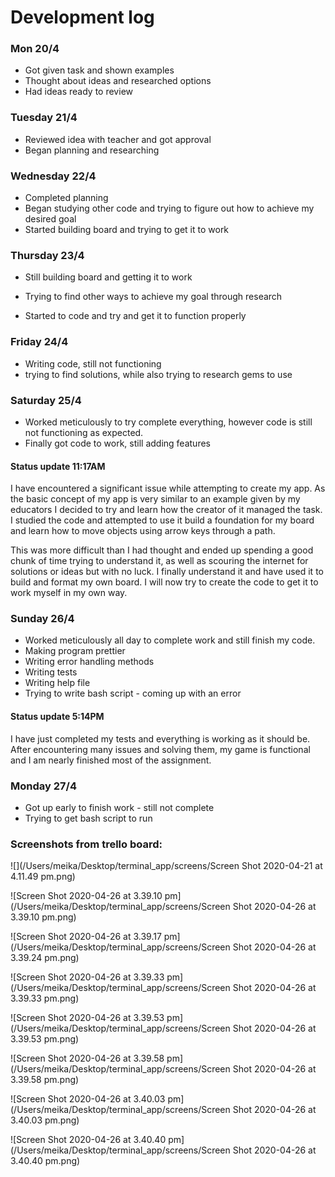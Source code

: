 # Development log

### Mon 20/4

- Got given task and shown examples
- Thought about ideas and researched options
- Had ideas ready to review

### Tuesday 21/4

- Reviewed idea with teacher and got approval
- Began planning and researching

### Wednesday 22/4

- Completed planning
- Began studying other code and trying to figure out how to achieve my desired goal
- Started building board and trying to get it to work

### Thursday 23/4

- Still building board and getting it to work

- Trying to find other ways to achieve my goal through research

- Started to code and try and get it to function properly

  

### Friday 24/4

- Writing code, still not functioning
- trying to find solutions, while also trying to research gems to use

### Saturday 25/4

- Worked meticulously to try complete everything, however code is still not functioning as expected.
- Finally got code to work, still adding features

#### Status update 11:17AM

I have encountered a significant issue while attempting to create my app. As the basic concept of my app is very similar to an example given by my educators I decided to try and learn how the creator of it managed the task. I studied the code and attempted to use it build a foundation for my board and learn how to move objects using arrow keys through a path. 

This was more difficult than I had thought and ended up spending a good chunk of time trying to understand it, as well as scouring the internet for solutions or ideas but with no luck. I finally understand it and have used it to build and format my own board. I will now try to create the code to get it to work myself in my own way.



### Sunday 26/4

- Worked meticulously all day to complete work and still finish my code.
- Making program prettier
- Writing error handling methods
- Writing tests
- Writing help file
- Trying to write bash script - coming up with an error



#### Status update 5:14PM

I have just completed my tests and everything is working as it should be. After encountering many issues and solving them, my game is functional and I am nearly finished most of the assignment.

### Monday 27/4

- Got up early to finish work - still not complete
- Trying to get bash script to run

### Screenshots from trello board:

![](/Users/meika/Desktop/terminal_app/screens/Screen Shot 2020-04-21 at 4.11.49 pm.png)

![Screen Shot 2020-04-26 at 3.39.10 pm](/Users/meika/Desktop/terminal_app/screens/Screen Shot 2020-04-26 at 3.39.10 pm.png)

![Screen Shot 2020-04-26 at 3.39.17 pm](/Users/meika/Desktop/terminal_app/screens/Screen Shot 2020-04-26 at 3.39.24 pm.png)

![Screen Shot 2020-04-26 at 3.39.33 pm](/Users/meika/Desktop/terminal_app/screens/Screen Shot 2020-04-26 at 3.39.33 pm.png)

![Screen Shot 2020-04-26 at 3.39.53 pm](/Users/meika/Desktop/terminal_app/screens/Screen Shot 2020-04-26 at 3.39.53 pm.png)

![Screen Shot 2020-04-26 at 3.39.58 pm](/Users/meika/Desktop/terminal_app/screens/Screen Shot 2020-04-26 at 3.39.58 pm.png)

![Screen Shot 2020-04-26 at 3.40.03 pm](/Users/meika/Desktop/terminal_app/screens/Screen Shot 2020-04-26 at 3.40.03 pm.png)

![Screen Shot 2020-04-26 at 3.40.40 pm](/Users/meika/Desktop/terminal_app/screens/Screen Shot 2020-04-26 at 3.40.40 pm.png)

